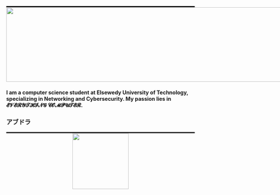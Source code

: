 <hr style="width: 100%; border: none; border-top: 2px solid black; margin: 0;">
<div style="width: 100vw; overflow: hidden;">
  <img src="https://media0.giphy.com/media/v1.Y2lkPTc5MGI3NjExajJjMTM3ODRyNzcyb3FiaWY4NDd5cWttYmY1a3lwZDZ6OXFna2E3cCZlcD12MV9pbnRlcm5hbF9naWZfYnlfaWQmY3Q9Zw/qTXGSdjdO9p6vYazZN/giphy.gif" 
       style="width: 100vw; height: 200px; object-fit: fill;" />
</div>
<h4 align="left">I am a computer science student at Elsewedy University of Technology, specializing in Networking and Cybersecurity. My passion lies in 𝓔𝓥𝓔𝓡𝓨𝓣𝓗𝓘𝓝𝓖 𝓒𝓞𝓜𝓟𝓤𝓣𝓔𝓡.
</h4>
<h3>アブドラ</h3>
<hr style="width: 100%; border: none; border-top: 2px solid black; margin: 0;">

</div>
<div align="center"> <img height="150px" src="https://64.media.tumblr.com/9f5abfbd728caf3c28efaef32e52ac6e/818874f94e0b7eaf-ce/s1280x1920/0e7d01eeb43d1f98624da20a663425c76db4744d.gifv"/></div>

